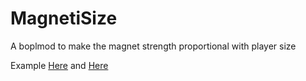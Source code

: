 # MagnetiSize
A boplmod to make the magnet strength proportional with player size

Example [Here](https://youtu.be/q53T53GAwS8) and [Here](https://github.com/maxgamertyper/MagnetiSize/blob/main/MagnetiSize.mp4)
